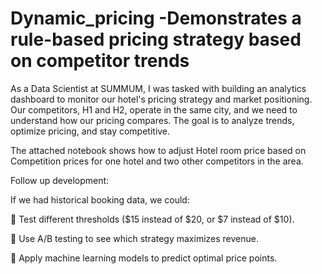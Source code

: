 # Dynamic_pricing -Demonstrates a rule-based pricing strategy based on competitor trends
As a Data Scientist at SUMMUM, I was tasked with building an analytics dashboard to monitor our hotel's pricing strategy and market positioning. Our competitors, H1 and H2, operate in the same city, and we need to understand how our pricing compares. The goal is to analyze trends, optimize pricing, and stay competitive.

The attached notebook shows how to adjust Hotel room price based on Competition prices for one hotel and two other competitors in the area.

Follow up development:

If we had historical booking data, we could:

🔹 Test different thresholds ($15 instead of $20, or $7 instead of $10).

🔹 Use A/B testing to see which strategy maximizes revenue.

🔹 Apply machine learning models to predict optimal price points.
